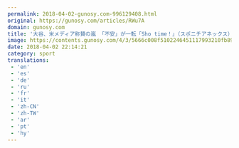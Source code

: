 ```yaml
---
permalink: 2018-04-02-gunosy.com-996129408.html
original: https://gunosy.com/articles/RWu7A
domain: gunosy.com
title: '大谷、米メディア称賛の嵐 「不安」が一転「Sho time！」（スポニチアネックス） - グノシー'
image: https://contents.gunosy.com/4/3/5666c008f5102246451117993210fb89_content.jpg
date: 2018-04-02 22:14:21
category: sport
translations: 
 - 'en'
 - 'es'
 - 'de'
 - 'ru'
 - 'fr'
 - 'it'
 - 'zh-CN'
 - 'zh-TW'
 - 'ar'
 - 'pt'
 - 'hy'
---
```


